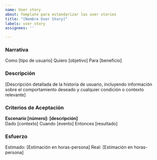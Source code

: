 ```yaml
---
name: User story
about: Template para estandarizar las user stories
title: "[Nombre User Story]"
labels: user story
assignees: ''

---
```


### Narrativa
Como [tipo de usuario]
Quiero [objetivo]
Para [beneficio]

### Descripción
[Descripción detallada de la historia de usuario, incluyendo información sobre el comportamiento deseado y cualquier condición o contexto relevante]

### Criterios de Aceptación

**Escenario [número]: [descripción]**  
Dado [contexto]
Cuando [evento]
Entonces [resultado]

### Esfuerzo
Estimado: [Estimación en horas-persona]
Real: [Estimación en horas-persona]

